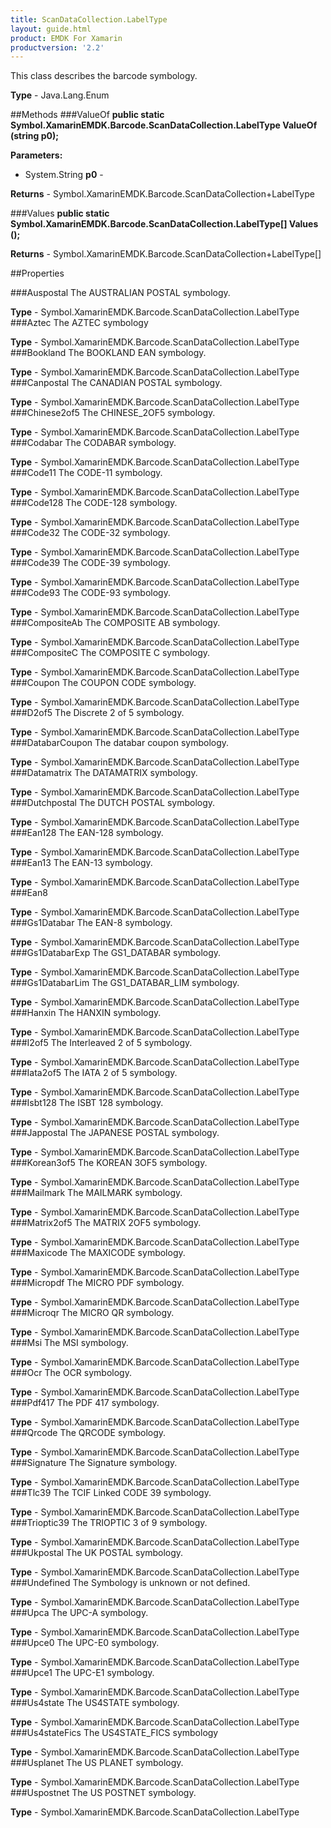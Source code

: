 ```yaml
---
title: ScanDataCollection.LabelType
layout: guide.html 
product: EMDK For Xamarin 
productversion: '2.2' 
---
```

This class describes the barcode symbology.

**Type** - Java.Lang.Enum

##Methods
###ValueOf
**public static Symbol.XamarinEMDK.Barcode.ScanDataCollection.LabelType ValueOf (string p0);**


        

**Parameters:** 

* System.String **p0** - 
        

**Returns** - Symbol.XamarinEMDK.Barcode.ScanDataCollection+LabelType

###Values
**public static Symbol.XamarinEMDK.Barcode.ScanDataCollection.LabelType[] Values ();**


        


**Returns** - Symbol.XamarinEMDK.Barcode.ScanDataCollection+LabelType[]

##Properties

###Auspostal
The AUSTRALIAN POSTAL symbology.

**Type** - Symbol.XamarinEMDK.Barcode.ScanDataCollection.LabelType
###Aztec
The AZTEC symbology

**Type** - Symbol.XamarinEMDK.Barcode.ScanDataCollection.LabelType
###Bookland
The BOOKLAND EAN symbology.

**Type** - Symbol.XamarinEMDK.Barcode.ScanDataCollection.LabelType
###Canpostal
The CANADIAN POSTAL symbology.

**Type** - Symbol.XamarinEMDK.Barcode.ScanDataCollection.LabelType
###Chinese2of5
The CHINESE_2OF5 symbology.

**Type** - Symbol.XamarinEMDK.Barcode.ScanDataCollection.LabelType
###Codabar
The CODABAR symbology.

**Type** - Symbol.XamarinEMDK.Barcode.ScanDataCollection.LabelType
###Code11
The CODE-11 symbology.

**Type** - Symbol.XamarinEMDK.Barcode.ScanDataCollection.LabelType
###Code128
The CODE-128 symbology.

**Type** - Symbol.XamarinEMDK.Barcode.ScanDataCollection.LabelType
###Code32
The CODE-32 symbology.

**Type** - Symbol.XamarinEMDK.Barcode.ScanDataCollection.LabelType
###Code39
The CODE-39 symbology.

**Type** - Symbol.XamarinEMDK.Barcode.ScanDataCollection.LabelType
###Code93
The CODE-93 symbology.

**Type** - Symbol.XamarinEMDK.Barcode.ScanDataCollection.LabelType
###CompositeAb
The COMPOSITE AB symbology.

**Type** - Symbol.XamarinEMDK.Barcode.ScanDataCollection.LabelType
###CompositeC
The COMPOSITE C symbology.

**Type** - Symbol.XamarinEMDK.Barcode.ScanDataCollection.LabelType
###Coupon
The COUPON CODE symbology.

**Type** - Symbol.XamarinEMDK.Barcode.ScanDataCollection.LabelType
###D2of5
The Discrete 2 of 5 symbology.

**Type** - Symbol.XamarinEMDK.Barcode.ScanDataCollection.LabelType
###DatabarCoupon
The databar coupon symbology.

**Type** - Symbol.XamarinEMDK.Barcode.ScanDataCollection.LabelType
###Datamatrix
The DATAMATRIX symbology.

**Type** - Symbol.XamarinEMDK.Barcode.ScanDataCollection.LabelType
###Dutchpostal
The DUTCH POSTAL symbology.

**Type** - Symbol.XamarinEMDK.Barcode.ScanDataCollection.LabelType
###Ean128
The EAN-128 symbology.

**Type** - Symbol.XamarinEMDK.Barcode.ScanDataCollection.LabelType
###Ean13
The EAN-13 symbology.

**Type** - Symbol.XamarinEMDK.Barcode.ScanDataCollection.LabelType
###Ean8

        

**Type** - Symbol.XamarinEMDK.Barcode.ScanDataCollection.LabelType
###Gs1Databar
The EAN-8 symbology.

**Type** - Symbol.XamarinEMDK.Barcode.ScanDataCollection.LabelType
###Gs1DatabarExp
The GS1_DATABAR symbology.

**Type** - Symbol.XamarinEMDK.Barcode.ScanDataCollection.LabelType
###Gs1DatabarLim
The GS1_DATABAR_LIM symbology.

**Type** - Symbol.XamarinEMDK.Barcode.ScanDataCollection.LabelType
###Hanxin
The HANXIN symbology.

**Type** - Symbol.XamarinEMDK.Barcode.ScanDataCollection.LabelType
###I2of5
The Interleaved 2 of 5 symbology.

**Type** - Symbol.XamarinEMDK.Barcode.ScanDataCollection.LabelType
###Iata2of5
The IATA 2 of 5 symbology.

**Type** - Symbol.XamarinEMDK.Barcode.ScanDataCollection.LabelType
###Isbt128
The ISBT 128 symbology.

**Type** - Symbol.XamarinEMDK.Barcode.ScanDataCollection.LabelType
###Jappostal
The JAPANESE POSTAL symbology.

**Type** - Symbol.XamarinEMDK.Barcode.ScanDataCollection.LabelType
###Korean3of5
The KOREAN 3OF5 symbology.

**Type** - Symbol.XamarinEMDK.Barcode.ScanDataCollection.LabelType
###Mailmark
The MAILMARK symbology.

**Type** - Symbol.XamarinEMDK.Barcode.ScanDataCollection.LabelType
###Matrix2of5
The MATRIX 2OF5 symbology.

**Type** - Symbol.XamarinEMDK.Barcode.ScanDataCollection.LabelType
###Maxicode
The MAXICODE symbology.

**Type** - Symbol.XamarinEMDK.Barcode.ScanDataCollection.LabelType
###Micropdf
The MICRO PDF symbology.

**Type** - Symbol.XamarinEMDK.Barcode.ScanDataCollection.LabelType
###Microqr
The MICRO QR symbology.

**Type** - Symbol.XamarinEMDK.Barcode.ScanDataCollection.LabelType
###Msi
The MSI symbology.

**Type** - Symbol.XamarinEMDK.Barcode.ScanDataCollection.LabelType
###Ocr
The OCR symbology.

**Type** - Symbol.XamarinEMDK.Barcode.ScanDataCollection.LabelType
###Pdf417
The PDF 417 symbology.

**Type** - Symbol.XamarinEMDK.Barcode.ScanDataCollection.LabelType
###Qrcode
The QRCODE symbology.

**Type** - Symbol.XamarinEMDK.Barcode.ScanDataCollection.LabelType
###Signature
The Signature symbology.

**Type** - Symbol.XamarinEMDK.Barcode.ScanDataCollection.LabelType
###Tlc39
The TCIF Linked CODE 39 symbology.

**Type** - Symbol.XamarinEMDK.Barcode.ScanDataCollection.LabelType
###Trioptic39
The TRIOPTIC 3 of 9 symbology.

**Type** - Symbol.XamarinEMDK.Barcode.ScanDataCollection.LabelType
###Ukpostal
The UK POSTAL symbology.

**Type** - Symbol.XamarinEMDK.Barcode.ScanDataCollection.LabelType
###Undefined
The Symbology is unknown or not defined.

**Type** - Symbol.XamarinEMDK.Barcode.ScanDataCollection.LabelType
###Upca
The UPC-A symbology.

**Type** - Symbol.XamarinEMDK.Barcode.ScanDataCollection.LabelType
###Upce0
The UPC-E0 symbology.

**Type** - Symbol.XamarinEMDK.Barcode.ScanDataCollection.LabelType
###Upce1
The UPC-E1 symbology.

**Type** - Symbol.XamarinEMDK.Barcode.ScanDataCollection.LabelType
###Us4state
The US4STATE symbology.

**Type** - Symbol.XamarinEMDK.Barcode.ScanDataCollection.LabelType
###Us4stateFics
The US4STATE_FICS symbology

**Type** - Symbol.XamarinEMDK.Barcode.ScanDataCollection.LabelType
###Usplanet
The US PLANET symbology.

**Type** - Symbol.XamarinEMDK.Barcode.ScanDataCollection.LabelType
###Uspostnet
The US POSTNET symbology.

**Type** - Symbol.XamarinEMDK.Barcode.ScanDataCollection.LabelType


